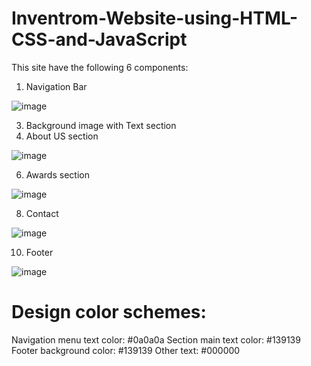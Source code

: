 # Inventrom-Website-using-HTML-CSS-and-JavaScript

This site have the following 6 components:

1. Navigation Bar

![image](https://github.com/ankita459/Inventrom-Website-using-HTML-CSS-and-JavaScript/assets/92936521/03d226dc-f57f-4879-b00f-29112f33c250)

3. Background image with Text section
4. About US section

![image](https://github.com/ankita459/Inventrom-Website-using-HTML-CSS-and-JavaScript/assets/92936521/6a1b8ec2-120e-4496-a5c2-292ef4e52283)

6. Awards section

![image](https://github.com/ankita459/Inventrom-Website-using-HTML-CSS-and-JavaScript/assets/92936521/8482e578-ceb4-4246-9b0a-0703e1fc0715)

8. Contact

![image](https://github.com/ankita459/Inventrom-Website-using-HTML-CSS-and-JavaScript/assets/92936521/332456a3-ac0f-4cd9-84b0-4f7013fa4094)

10. Footer

![image](https://github.com/ankita459/Inventrom-Website-using-HTML-CSS-and-JavaScript/assets/92936521/c7578ba8-6ef9-44d6-b287-28ff519bbb92)

# Design color schemes:
Navigation menu text color: #0a0a0a
Section main text color: #139139
Footer background color: #139139
Other text: #000000
